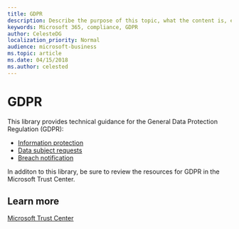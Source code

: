 ```yaml
---
title: GDPR
description: Describe the purpose of this topic, what the content is, etc.
keywords: Microsoft 365, compliance, GDPR
author: CelesteDG
localization_priority: Normal
audience: microsoft-business
ms.topic: article
ms.date: 04/15/2018
ms.author: celested
---
```


# GDPR

This library provides technical guidance for the General Data Protection Regulation (GDPR):
- [Information protection](gdpr-information-protection.md)
- [Data subject requests](gdpr-data-subject-requests.md)
- [Breach notification](gdpr-breach-notification.md)

In additon to this library, be sure to review the resources for GDPR in the Microsoft Trust Center.


## Learn more
[Microsoft Trust Center](https://www.microsoft.com/en-us/TrustCenter/Privacy/gdpr/default.aspx)


